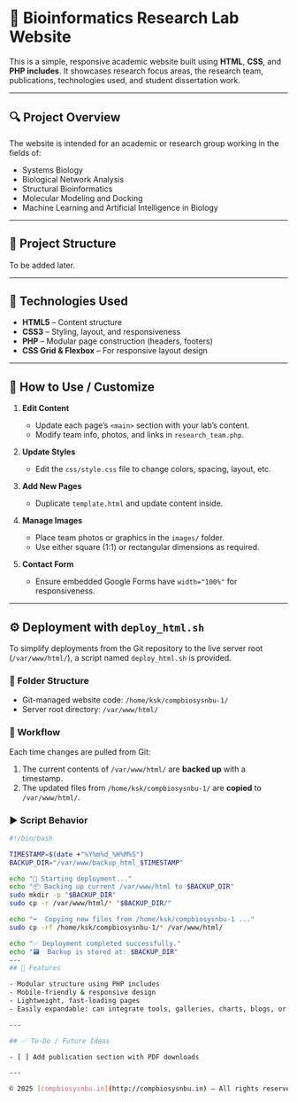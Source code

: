# 🧬 Bioinformatics Research Lab Website

This is a simple, responsive academic website built using **HTML**, **CSS**, and **PHP includes**. It showcases research focus areas, the research team, publications, technologies used, and student dissertation work.

---

## 🔍 Project Overview

The website is intended for an academic or research group working in the fields of:

- Systems Biology  
- Biological Network Analysis  
- Structural Bioinformatics  
- Molecular Modeling and Docking  
- Machine Learning and Artificial Intelligence in Biology  

---

## 📁 Project Structure

To be added later.

---

## 🧰 Technologies Used

- **HTML5** – Content structure  
- **CSS3** – Styling, layout, and responsiveness  
- **PHP** – Modular page construction (headers, footers)  
- **CSS Grid & Flexbox** – For responsive layout design  

---

## 📝 How to Use / Customize

1. **Edit Content**
   - Update each page’s `<main>` section with your lab’s content.
   - Modify team info, photos, and links in `research_team.php`.

2. **Update Styles**
   - Edit the `css/style.css` file to change colors, spacing, layout, etc.

3. **Add New Pages**
   - Duplicate `template.html` and update content inside.

4. **Manage Images**
   - Place team photos or graphics in the `images/` folder.
   - Use either square (1:1) or rectangular dimensions as required.

5. **Contact Form**
   - Ensure embedded Google Forms have `width="100%"` for responsiveness.

---
## ⚙️ Deployment with `deploy_html.sh`

To simplify deployments from the Git repository to the live server root (`/var/www/html/`), a script named `deploy_html.sh` is provided.

### 📂 Folder Structure

- Git-managed website code: `/home/ksk/compbiosysnbu-1/`
- Server root directory: `/var/www/html/`

### 🔁 Workflow

Each time changes are pulled from Git:

1. The current contents of `/var/www/html/` are **backed up** with a timestamp.
2. The updated files from `/home/ksk/compbiosysnbu-1/` are **copied** to `/var/www/html/`.

### ▶️ Script Behavior

```bash
#!/bin/bash

TIMESTAMP=$(date +"%Y%m%d_%H%M%S")
BACKUP_DIR="/var/www/backup_html_$TIMESTAMP"

echo "🚀 Starting deployment..."
echo "📦 Backing up current /var/www/html to $BACKUP_DIR"
sudo mkdir -p "$BACKUP_DIR"
sudo cp -r /var/www/html/* "$BACKUP_DIR/"

echo "➡️  Copying new files from /home/ksk/compbiosysnbu-1 ..."
sudo cp -rf /home/ksk/compbiosysnbu-1/* /var/www/html/

echo "✅ Deployment completed successfully."
echo "🗃️  Backup is stored at: $BACKUP_DIR"
---
## 🚀 Features

- Modular structure using PHP includes
- Mobile-friendly & responsive design
- Lightweight, fast-loading pages
- Easily expandable: can integrate tools, galleries, charts, blogs, or database connections

---

## ✅ To-Do / Future Ideas

- [ ] Add publication section with PDF downloads  

---

© 2025 [compbiosysnbu.in](http://compbiosysnbu.in) – All rights reserved.
